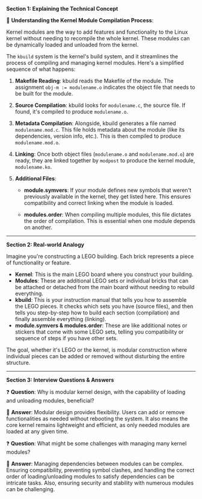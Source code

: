 **Section 1: Explaining the Technical Concept**

📘 **Understanding the Kernel Module Compilation Process**:

Kernel modules are the way to add features and functionality to the Linux kernel without needing to recompile the whole kernel. These modules can be dynamically loaded and unloaded from the kernel.

The `kbuild` system is the kernel's build system, and it streamlines the process of compiling and managing kernel modules. Here's a simplified sequence of what happens:

1. **Makefile Reading**: kbuild reads the Makefile of the module. The assignment `obj-m := modulename.o` indicates the object file that needs to be built for the module.

2. **Source Compilation**: kbuild looks for `modulename.c`, the source file. If found, it's compiled to produce `modulename.o`.

3. **Metadata Compilation**: Alongside, kbuild generates a file named `modulename.mod.c`. This file holds metadata about the module (like its dependencies, version info, etc.). This is then compiled to produce `modulename.mod.o`.

4. **Linking**: Once both object files (`modulename.o` and `modulename.mod.o`) are ready, they are linked together by `modpost` to produce the kernel module, `modulename.ko`.

5. **Additional Files**:
    - **module.symvers**: If your module defines new symbols that weren't previously available in the kernel, they get listed here. This ensures compatibility and correct linking when the module is loaded.
  
    - **modules.order**: When compiling multiple modules, this file dictates the order of compilation. This is essential when one module depends on another.

---

**Section 2: Real-world Analogy**

Imagine you're constructing a LEGO building. Each brick represents a piece of functionality or feature.

- **Kernel**: This is the main LEGO board where you construct your building.
- **Modules**: These are additional LEGO sets or individual bricks that can be attached or detached from the main board without needing to rebuild everything.
- **kbuild**: This is your instruction manual that tells you how to assemble the LEGO pieces. It checks which sets you have (source files), and then tells you step-by-step how to build each section (compilation) and finally assemble everything (linking).
- **module.symvers & modules.order**: These are like additional notes or stickers that come with some LEGO sets, telling you compatibility or sequence of steps if you have other sets.

The goal, whether it's LEGO or the kernel, is modular construction where individual pieces can be added or removed without disturbing the entire structure.

---

**Section 3: Interview Questions & Answers**

❓ **Question**: Why is modular kernel design, with the capability of loading and unloading modules, beneficial?

📝 **Answer**: Modular design provides flexibility. Users can add or remove functionalities as needed without rebooting the system. It also means the core kernel remains lightweight and efficient, as only needed modules are loaded at any given time.

❓ **Question**: What might be some challenges with managing many kernel modules?

📝 **Answer**: Managing dependencies between modules can be complex. Ensuring compatibility, preventing symbol clashes, and handling the correct order of loading/unloading modules to satisfy dependencies can be intricate tasks. Also, ensuring security and stability with numerous modules can be challenging.




